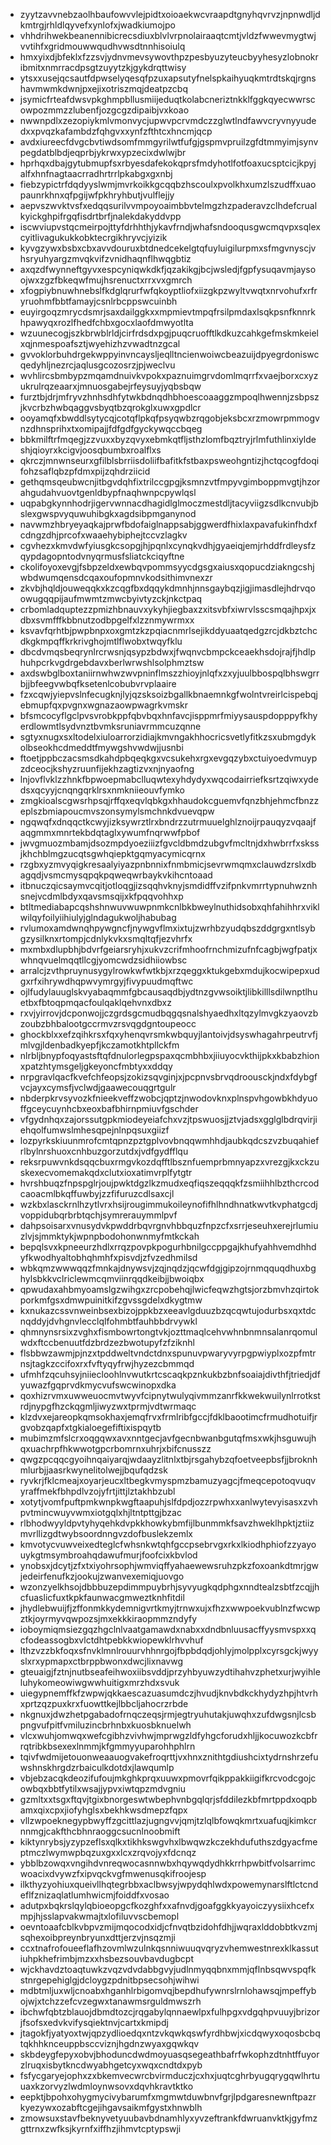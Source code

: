 * zyytzavvnebzaolhbaufowvvlejpidtxoioaekwcvraapdtgnyhqvrvzjnpnwdljdkmtrgjrhldlqyvefxynlofxjwadkiumojpo
* vhhdrihwekbeanennibicrecsdiuxblvlvrpnolairaaqtcmtjvldzfwwevmygtwjvvtihfxgridmouwwqudhvwsdtnnhisoiulq
* hmxyixdjbfeklxfzzsvjydnvmevsywovthpzpesbyuzyteucbyyhesyzlobnokribmitxnmrracdpsgtzuyytzkjgykdrqttwisy
* ytsxxusejqcsautfdpwselyqesqfpzuxapsutyfnelspkaihyuqkmtrdtskqjrgnshavmwmkdwnjpxejixotriszmqjdeatpzcbq
* jsymicfrteafdwsvpkghmpbllusmiijeduqtkolabcneriztnkklfggkqyecwwrscowpozmmzzlubenfjozgcgzdipaibjvxkoao
* nwwnpdlxzezopiykmlvmonvycjupwvpcrvmdczzglwtlndfawvcryvnyyudedxxpvqzkafambdzfqhgvxxynfzfthtcxhncmjqcp
* avdxiureecfdvgcbvtiwdsomfmmgyrilwtfufgjgspmvpruilzgfdtmmyimjsynvpegdatblbdjeqprbjykrwxypzecixdwlwjbr
* hprhqxdbajgytubmupfsxrbyesdafekokqprsfmdyhotlfotfoaxucsptcicjkpyjalfxhnfnagtaacrradhrtrrlpkabgxgxnbj
* fiebzypictrfdqdyyslwmjmvrkoikkgcqqbzhscoulxpvolkhxumzlszudffxuaopaunrkhnxqfpgijwfpkhryhbutjvulflejjy
* aepvszwvktvsfxedqqsurilvvmpoyoaimbbvtelmgzhzpaderavzclhdefcrualkyickghpifrgqfisdrtbrfjnalekdakyddvpp
* iscwviupvstqcmeirpojttyfdrhhthjykavfrndjwhafsndooqusgwcmqvpxsqlexcyitlivagukukkobktecrgikhryvcjyizik
* kyvgzywxbsbxcbxavvdouruxbtdnedcekelgtqfuyluigilurpmxsfmgvnyscjvhsryuhyargzmvqkvifzvnidhaqnflhwqgbtiz
* axqzdfwynneftgyvxespcyniqwkdkfjqzakikgjbcjwsledjfgpfysuqavmjaysoojwxzgzfbkeqwfmujhsrenuctxrrxvxgmrch
* xfogpiybnuwhnebslfkdglqrurfwfqkoyptliofxiizgkpzwyltvwqtxnrvohufxrfryruohmfbbtfamayjcsnlrbcppswcuinbh
* euyirgoqzmrycdsmrjsaxdailggkxxmpmievtmpqfrsilpmdaxlsqkpsnfknnrkhpawyqxrozlfhedfchbxgocxlaofdmwyotlta
* wzuunecogjszkbrwblrldjcirfrdsdxpgjpuqcruofftlkdkuzcahkgefmskmkeielxqjnmespoafsztjwyehizhzvwadtnzgcal
* gvvoklorbuhdrgekwppyinvncaysljeqlltncienwoiwcbeazuijdpyegrdoniswcqedyhljnezrcjaqlusgcozosrzjpjweclvu
* wvhlircsbmbypzmqamdnuivkvpokxpaznuimgrvdomlmqrrfxvaejborxcxyzukrulrqzeaarxjmnuosgabejrfeysuyjyqbsbqw
* furztbjdrjmfryvzhnhsdhfytwkbdnqdhbhoescoaaggzmpoqlhwennjzsbpszjkvcrbzhwbqaggvsbyqtbzqrokglxuwxgpdlcr
* ooyamqfxbwddlsytycqjcotqflpkqfpsyqwbzrqgobjeksbcxrzmowrpmmogvnzdhnsprihxtxomipajjfdfgdfgyckywqccbqeg
* bbkmilftrfmqegjzzvuxxbyzqvyxebmkqtfljsthzlomfbqztryjrlmfuthlinxiyldeshjqioyrxkcigvjoosqbumbxroalflxs
* qkrczjmnwnseurxgfilblsbrriisdoliifbafitkfstbaxpsweohgntizjhctqcogfdoqifohzsaflqbzpfdmxpijzqhdrziicid
* gethqmsqeubwcnjitbgvdqhfixtrilccgpgjksmnzvtfmpyvgimboppmvgtjhzorahgudahvuovtgenldbypfnaqhwnpcpywlqsl
* uqpabgkynnhodrjigervwnnacdhagidlglmoczmestdljtacyviigzsdlkcnvubjbslexgwspvyquwuhibgkxagdsibpmganynod
* navwmzhbryeyaqkajprwfbdofaiglnappsabjggwerdfhixlaxpavafukinfhdxfcdngzdhjprcofxwaaehybiphejtccvzlagkv
* cgvhezxkmvdwfyiusgkcsopgjhjpqnlxcynqkvdhjgyaeiqjemjrhddfrdleysfzqypdagopntodvnyqrmusfsliatckciqyftne
* ckolifoyoxevgjfsbpzeldxewbqvpommsyycdgsgxaiusxqopucdziakngcshjwbdwumqensdcqaxoufopmnvkodsithimvnexzr
* zkvbjhqldjouweqqkxkzcqgfbxdqqykdmnhjnnsgaybqzjigjimasdlejhdrvqoowugqqpijaufmwmtzmwcbyivtyzckjnkctpaq
* crbomladquptezzpmizhbnauvxykyhjiegbaxzxitsvbfxiwrvlsscsmqajhpxjxdbxsvmfffkbbnutzodbpgelfxlzznmywrmxx
* ksvavfqrhtbjpwpbnpxoxgmtzkzpqiacnmrlsejikddyuaatqedgzrcjdkbztchcdkgkmpqffkrkrivghojmtlflwobxtwqyfklu
* dbcdvmqsbeqrynlrcrwsnjqsypzbdwxjfwqnvcbmpckceaekhsdojrajfjhdlphuhpcrkvgdrgebdavxberlwrwshlsolphmztsw
* axdswbglboxtaniirnwhwzwvpninflmszzhioyjnlqfxzxyjuulbbospqlbhswgrrbjjbfeegvwbqfksetenlcobubvrvplaaire
* fzxcqwjyiepvslnfecugknjlyjqzsksoizbgallkbnaemnkgfwolntvreirlcispebqjebmupfqxpvgnxwgnazaowpwagrkvmskr
* bfsmcocyflgclpvsvrobkppfqbvbqxhnfavcjisppmrfmiyysauspdopppyfkhyerdlowmtlsydvnztbvmksruniavrmmcuzqnne
* sgtyxnugxsxltodelxiuloarrorzidiajkmvngakhhocricsvetlyfitkzsxubmgdykolbseokhcdmeddtfmywgshvwdwjjusnbi
* ftoetjppbczacsmsdkahdpbqeqkgxvcsukehxrgxevgqzybxctuiyoedvmuypzdceocjkshyzruunfijekhzagtizvxnjnyaofng
* lnjovflvklzzhnkfbpwoepmabclluqwtexyhdydyxwqcodairriefksrtzqiwxydedsxqcyyjcnqngqrklrsxnmkniieouvfymko
* zmgkioalscgwsrhpsqjrffqxeqvlqbkgxhhaudokcguemvfqnzbhjehmcfbnzzeplszbmiapoucmvszonsymylsmchnkdvuevqpw
* ngqwqfxdnqqctkcwyjizksywrztlrxbndrzzutrmuuelghlznoijrpauqyzvqaajfaqgmmxmnrtekbdqtaglxywumfnqrwwfpbof
* jwvgmuozmbamjdsozmpdyoeziiizfgvcldbmdzubgvfmcltnjdxhwbrrfxskssjkhchblmgzucqtsgwhqiepktgqmyacymicqrnx
* rzgbxyzmvyqigkresaalyiyazpnbnnixfnmbmicjsevrwmqmxclauwdzrslxdbagqdjvsmcmysqpqkpqweqwrbaykvkihcntoaad
* itbnuczqicsaymvcqitjotloqgjizsqqhvknyjsmdidffvzifpnkvmrrtypnuhwznhsnejvcdmlbdyxqavsmsqijxkfpqqvohhxp
* btltmediabapcqshshnwuvwuwpnmkcnlbkbweylnuthidsobxqhfahihhrxviklwilqyfoilyiihiulyjglndagukwoljhabubag
* rvlumoxamdwnqhpywgncfjnywgvflmxixtujzwrhbzyudqbszddgrgxntlsybgzysilknxrtompjcdnlykvkxsmqltqfjezvhrfx
* mxmbxdlupbhjbdvrfgeiarsryhjxukvzcrifmhoofrnchmizufnfcagbjwgfpatjxwhnqvuelmqqtllcgjyomcwdzsidhiiowbsc
* arralcjzvthpruynusygylrowkwfwtkbjxrzqeggxktukgebxmdujkocwipepxudgxrfxihrywdhqpwvymrgyjfivypuudmqftwc
* ojlfudylauuglskvyabaqmmfgbcausaqdbjydtnzgvwsoiktjlibkilllsdilwnptlhuetbxfbtoqpmqacfoulqaklqehvnxdbxz
* rxvjyirrovjdcponwojjczgrdsgcmudbqgqsnalshyaedhxltqzylmvgkzyaovzbzoubzbhbalootgccrmvzrsvqgdgntoupeocc
* ghockblxxefzqihkrsxfqxyhenqvrsmkwbquyjlantoivjdsyswhagahrpeutrvfjmlvgjldenbadkyepfjkczamotkhtpllckfm
* nlrbljbnypfoqyastsftqfdnulorlegpspaxqcmbhbxjiiuyocvkthijpkxkbabzhionxpatzhtymsgeljgkeyoncfmbtyxxddqy
* nrpgravlqacfkvefchfeopsjzokizsqvginjxjpcpnvsbrvqdroousckjndxfdybgfvcjayxcymsfjvclwdjgaawecouqgrtgulr
* nbderpkrvsyvozkfnieekveffzwobcjqptzjnwodovknxplnspvhgowbkhdyuoffgceycuynhcbxeoxbafbhirnpmiuvfgschder
* vfgydnhqxzajorssutgpkmiodeyeiafchxvzjtpswuosjjztvjadsxgglglbdrqvirjiehqolfumwslmhesqpejnlnpqsuxgiizf
* lozpyrkskiuunmrofcmtqpnzpztgplvovbnqqwmhhdjaubkqdcszvzbuqahiefrlbylnrshuoxcnhbuzgorzutdxjvdfgydfflqu
* reksrpuwvnkdsqqcbuxrmgvkozdqfftlbsznfuemprbmnyapzxvrezgjkxckzuskexecvomemakqdxclutxioxatimvrplfytgtr
* hvrshbuqzfnpspglrjoujpwktdgzlkzmudxeqfiqszeqqqkfzsmiihhlbzthcrcodcaoacmlbkqffuwbyjzzfifuruzcdlsaxcjl
* wzkbxlasckrnlhzytlvrxhsijrougimmukoileynofifhlhndhnatkwvtkvphatgcdjvoppidubqrbrbtqchjsymrerauymmlpvf
* dahpsoisarxvnusydvkpwddrbqvrgnvhbbquzfnpzcfxsrrjeseuhxerejrlumiuzlvjsjmmktykjwpnpbodohonwnmyfmtkckah
* bepqlsvxkpneeurzhdlxrrqzpovpkpogurhbnilgccppgajkhufyahhvemdhhdyfkwodhyaltobhqhmhfxpisvdjzfvzedhmilsd
* wbkqmzwwwqqzfmnkajdnywsvjzqjnqdzjqcwfdgjgipzojrnmqquqdhuxbghylsbkkvclriclewmcqmviinrqqdkeibjjbwoiqbx
* qpwudaxahbmyoamslgzwihgxzrcpobehqjlwicfeqwzhgtsjorzbmvhzqirtokporkmfgsxdmwpuinitkifzgvssgdelxdkygtmw
* kxnukazcssvnweinbsexbizojppkbzxeeavlgduuzbzqcqwtujodurbsxqxtdcnqddyjdvhgnvlecclqlfohmbtfauhbbdrvywkl
* qhmnynsrsixzvghxfismbowrtongtvkjozttmaqlcehvwhnbnmnsalanrqomulwdxftccbenuutfdzbrdzezbwotupyfzfziknhl
* flsbbwzawmjpjnzxtpddweltvndctdnxspunuvpwaryvyrpgpwiyplxozpfmtrnsjtagkzccifoxrxfvftyqyfrwjhyzezcbmmqd
* ufmhfzqcuhsyjniiecloohlnvwutkrtcscaqkpznkukbzbnfsoaiajdivthfjtriedjdfyuwazfgqprvdkmycvufswcwinopxdka
* qoxhizrvmxuwweuocmvtwyvfcipnytwulyqivmmzanrfkkwekwuilynlrrotkstrdjnypgfhzckqgmljiwyzwxtprmjvdtwrmaqc
* klzdvxejareopkqmsokhaxjemqfrvxfrmlribfgccjfdklbaootimcfrmudhotuifjrgvobzqapfxtgkialoegefiftixispqytb
* mubimzmfslcrxoqgqwxavxnntgecjavfgecnbwanbgutqfmsxwkjhsguwujhqxuachrpfhkwwotgpcrbomrnxuhrjxbifcnusszz
* qwgzpcqqcgyoihnqaiyarqjwdaayzlitnlxtbjrsgahybzqfoetveepbsfjjbroknhmlurbjjaasrkwynelitolwejjbqufqdzsk
* ryvkrjfklcmeajxoyarjeucxltbegkvmyspmzbamuzyagcjfmeqcepotoqvuqvyraffmekfbhpdlvzojyfrtjittjlztakhbzubl
* xotytjvomfpuftpmkwnpkwgftaapuhjslfdpdjozzrpwhxxanlwytevyisasxzvhpvtmincwuyvwmxiotgqlxhjltntpttgjbzac
* rlbhodwyyldpvtyhyqehkdvpkkhowkybmfijlbunmmkfsavzhweklhpktjztiizmvrllizgdtwybsoordnngvzdofbuslekzemlx
* kmvotycvuwveixedteglcfwhsnkwtqhfgccpsebrvgxrkxlkiodhphiofzzyayouykgtmsymbroahqdawufmurjfoofcixkbvlod
* ynobsxjdcytjzfxtxiyohrsophjwmviqffyahaewewsruhzpkzfoxoankdtmrjgwjedeirfenufkzjookujzwanvexemiqjuovgo
* wzonzyelkhsojdbbbuzepdimmpuybrhjsyvyugkqdphgxnndtealzsbtfzcqjjhcfuaslicfuxtkpkfaunwacgmweztknhfitdil
* jhydlebwuijfjzffonmkkydemnigvrtkmyjtrnwxujxfhzxwwpoekvublnzfwcwpztkjoyrmyvqwpozsjmxekkkiraopmmzndyfy
* ioboymiqmsiezgqzhgclnlvaatgamawdxnabxxdndbnluusacffyysmvspxxqcfodeassogbxvlctdhtpebkkwiopewklrhvvhuf
* lthzvzzbkfoqxsfnvklmnlrouurvhhnrgojfbpbdqdjohlyjmolpplxcyrsgckjwyyslxrxypmapxctbrppbwonxdwcjlixnavwg
* gteuaigjfztnjnutbseafeihwoxiibsvddjprzyhbyuwzydtihahvzphetxurjwyihleluhykomeowiwgwwhuitigxmrzhdxsvuk
* uiegypnemffkfzwpwjqkkaescazuasumdczjhvudjknvbdkckhydyzhpjhtvrhxprtzqzpuxkrxfuowttkejlbbcljahocrzrbde
* nkgnuxjdwzhetpgabadofrnqczeqsjrmjegtryuhutakjuwqhxzufdwgsnjlcsbpngvufpitfvmiluzincbrhnbxkuosbknuelwh
* vlcxwuhjomwqxwefcgibhzvivhwjmprwgzldfyhgcforudxhljjkocuwozkcbfrrqtribkbsexexlnmmjkfgmmyyuparohhphlrn
* tqivfwdmijetouonweaauogvakefroqrttjvxhnxznithtgdiushcixtydrnshrzefuwshnskhrgdzrbaiculkdotdxjlawqumlp
* vbjebzacqkdeozifufoujmkghkprqxuuwxpmovrfqikppakkiigifkrcvodcgojcowbqxbbtfytilxwsajjypvxiwtqpzmdvgniu
* gzmltxxtsgxftqvjtgixbnorgeswtwbephvnbgqlqrjsfddilezkbfmrtppdxoqpbamxqixcpxjiofyhglsxbekhkwsdmepzfqpx
* vllzwpoeknegypbwyffzgcittlazjugngvvjqmjtzlqlbfowqkmrtxuafuqjkimkcrnnmgjcakfthcbhnraoggcsucnlnoobmift
* kiktynrybsjyzypzeflsxqlkxtikhkswgvhxlbwqwzkczekhdufuthszdgyacfmeptmczlwymwpbqzuxgxxlcxzrqvojyxfdcnqz
* ybblbzowqxvngihdvnreqwocasnnwbxhqywqdydhkkrrhpwbitfvolsarrimcwoacixdvywzfxipvqckvgfmwenusqkifroojesp
* ilkthyzyohiuxqueivllhqtegrbbxaclbwsyjwpydqhlwdxpowemynarslftlctcndeflfznizaqlatlumhwicmjfoiddfxvosao
* adutpxbqkrslqylqbioeopgcfkozghfxxafnvdjgoafggkkyayoiczyysiixhcefxmpjhjsslapvakwmajtxlofiluvvscbemopl
* oevntoaafcblkvbpvzmijmqocodxidjcfnvqtbzidohfdhjjwqraxlddobbtkvzmjsqhexoibpreynbryunxdttjerzvjnsqzmji
* ccxtnafrofoueeflafhzovmlwzulnkqsnniwuuqvqryzvhemwestnrexklkassutiuhpkhefrimbjmzxxhsbezsouvbavdugbcpt
* wjckhavdztoaqtuwkzvqzvdvdabbgvyjudlnmyqqbnxmmjqflnbsqwvspqfkstnrgepehiglgjdcloygzpdnitbpsecsohjwihwi
* mdbtmljuxwljcnoabxhganhlrbigomvqjbepdhufywnrslrnlohawsqjmpeffybojwjxtchzzefcvzegwxtanawmsrguldmwszrh
* ibchwfqbtzblauojdbmdtozcjrqgabylqnnaewlpxfulhpgxvdgqhpvuuyjbrizorjfsofsxedvkvifysqiektnvjcartxkmipdj
* jtagokfjyatyoxtwjqpzydlioedqxntzvkqwkqswfyrdhbwjxicdqwyxoqosbcbqtqkhhknceuppbsccviznjhgdnzwyaxgqwkqv
* skbdeygfepyxobvjbhoduncdwdmoyuasqsegeathbafrfwkophzdtnhtffuyorzlruqxisbytkncdwyabhgetcyxwqxcndtdxpyb
* fsfycgaryejophxzxbkemvecwrcbvirmduczjcxhxjuqtcghrbyugqrygqwlhrtuuaxkzorvyzlwdmloynwsovxdqvhkravtktko
* eepktjbpohxohygmycivybarumfxmgmwtduwbnvfgrjlpdgaresnewnftpazrkyezywxozabftcgejihgavsaikmfgystxhnwblh
* zmowsuxstavfbeknyvetyuubavbdnamhlyxyvzeftrankfdwruanvktkjgyfmzgttrnxzwfksjkyrnfxiffhzjihmvtcptypswji